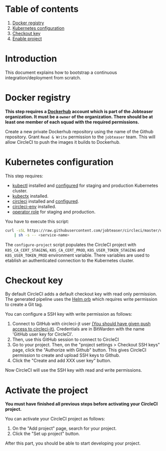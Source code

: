 # Table of contents
1. [Docker registry](#docker-registry)
2. [Kubernetes configuration](#kubernetes-configuration)
3. [Checkout key](#checkout-key)
4. [Enable project](#enable-project)

# Introduction
This document explains how to bootstrap a continuous integration/deployment
from scratch.

# Docker registry
**This step requires a [Dockerhub](https://hub.docker.com) account which is
part of the Jobteaser organization. It must be a `owner` of the
organization. There should be at least one member of each squad with the
required permissions.**

Create a new private Dockerhub repository using the name of the Github
repository. Grant `Read & Write` permission to the `jobteaser` team. This
will allow CircleCI to push the images it builds to Dockerhub.

# Kubernetes configuration
This step requires:
- [kubectl](https://kubernetes.io/docs/tasks/tools/install-kubectl) installed
  and
  [configured](https://github.com/jobteaser/service/blob/master/doc/howto.md#how-to-login-on-the-kubernetes-cluster)
  for staging and production Kubernetes cluster.
- [kubectx](https://github.com/ahmetb/kubectx) installed.
- [circleci](https://circleci.com/docs/2.0/local-cli/#installation) installed
  and [configured](https://circleci.com/account/api).
- [circleci-env](https://github.com/jobteaser-oss/circleci-env) installed.
- [operator
  role](https://github.com/jobteaser/kubernetes-namespaces/blob/master/doc/handbook.md#access-management)
  for staging and production.

You have to execute this script:

```sh
curl -sSL https://raw.githubusercontent.com/jobteaser/circleci/master/utils/configure-project \
    | sh -s -- <service-name>
```

The `configure-project` script populates the CircleCI project with
`K8S_CA_CERT_STAGING`, `K8S_CA_CERT_PROD`, `K8S_USER_TOKEN_STAGING` and
`K8S_USER_TOKEN_PROD` environment variable. There variables are used to
etablish an authenticated connection to the Kubernetes cluster.

# Checkout key
By default CircleCI adds a default checkout key with read only permission. The
generated pipeline uses the [Helm
orb](https://github.com/jobteaser/circleci/blob/master/orbs/helm/orb.yml)
which requires write permission to create a Git tag.

You can configure a SSH key with write permission as follows:
1. Connect to GitHub with circleci-jt user [(You should have given push access to 
   circleci-jt)](https://github.com/jobteaser/service/blob/master/doc/bootstrap.md#repository).
   Credentials are in BitWarden with the name 'GitHub user key for CircleCI'.
2. Then, use this GitHub session to connect to CircleCI
3. Go to your project. Then, on the "project settings > Checkout SSH keys" page, click the
   "Authorize with Github" button. This gives CircleCI permission to
   create and upload SSH keys to Github.
3. Click the "Create and add XXX user key" button.

Now CircleCI will use the SSH key with read and write permissions.

# Activate the project
**You must have finished all previous steps before activating your CircleCI
project.**

You can activate your CircleCI project as follows:
1. On the "Add project" page, search for your project.
2. Click the "Set up project" button.

After this part, you should be able to start developing your project.

